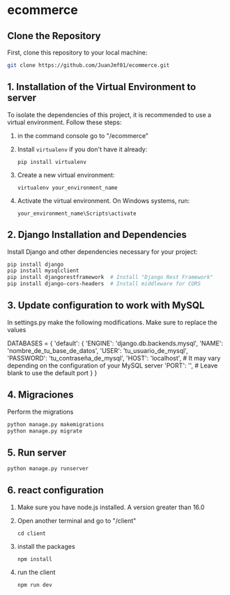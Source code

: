 # ecommerce

## Clone the Repository
First, clone this repository to your local machine:

```bash
git clone https://github.com/JuanJmf01/ecommerce.git
```

## 1. Installation of the Virtual Environment to server

To isolate the dependencies of this project, it is recommended to use a virtual environment. Follow these steps:

1. in the command console go to "/ecommerce"
2. Install `virtualenv` if you don't have it already:

    ```
    pip install virtualenv
    ```

3. Create a new virtual environment:

    ```
    virtualenv your_environment_name
    ```

4. Activate the virtual environment. On Windows systems, run:

    ```
    your_environment_name\Scripts\activate
    ```

## 2. Django Installation and Dependencies

Install Django and other dependencies necessary for your project:

```bash
pip install django
pip install mysqlclient
pip install djangorestframework  # Install "Django Rest Framework"
pip install django-cors-headers  # Install middleware for CORS
```

## 3. Update configuration to work with MySQL

In settings.py make the following modifications. Make sure to replace the values

DATABASES = {
    'default': {
        'ENGINE': 'django.db.backends.mysql',
        'NAME': 'nombre_de_tu_base_de_datos',
        'USER': 'tu_usuario_de_mysql',
        'PASSWORD': 'tu_contraseña_de_mysql',
        'HOST': 'localhost',  # It may vary depending on the configuration of your MySQL server
        'PORT': '',           # Leave blank to use the default port
    }
}


## 4. Migraciones

Perform the migrations

```bash
python manage.py makemigrations
python manage.py migrate
```

## 5. Run server

```bash
python manage.py runserver
```


## 6. react configuration

1. Make sure you have node.js installed. A version greater than 16.0

2. Open another terminal and go to "/client"
    ```
    cd client
    ```

3. install the packages
    ```
    npm install
    ```

4. run the client
    ```
    npm run dev
    ```



